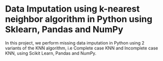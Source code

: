 # Data Imputation using k-nearest neighbor algorithm in Python using Sklearn, Pandas and NumPy
In this project, we perform missing data imputation in Python using 2 variants of the KNN algorithm, i.e Complete case KNN and Incomplete case KNN, using Scikit Learn, Pandas and NumPy. 
